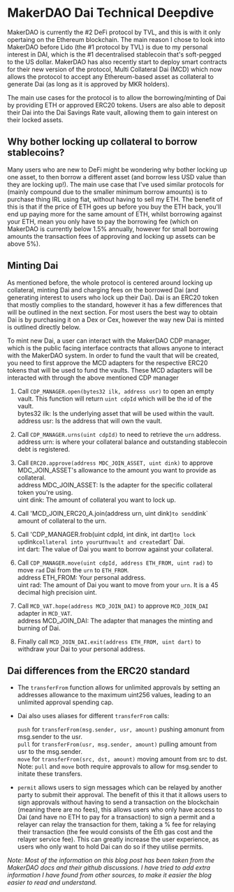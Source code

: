 # MakerDAO Dai Technical Deepdive

MakerDAO is currently the #2 DeFi protocol by TVL, and this is with it only opertaing on the Ethereum blockchain. The main reason I chose to look into MakerDAO before Lido (the #1 protocol by TVL) is due to my personal interest in DAI, which is the #1 decentralised stablecoin that's soft-pegged to the US dollar. MakerDAO has also recently start to deploy smart contracts for their new version of the protocol, Multi Collateral Dai (MCD) which now allows the protocol to accept any Ethereum-based asset as collateral to generate Dai (as long as it is approved by MKR holders).

The main use cases for the protocol is to allow the borrowing/minting of Dai by providing ETH or approved ERC20 tokens. Users are also able to deposit their Dai into the Dai Savings Rate vault, allowing them to gain interest on their locked assets. 

## Why bother locking up collateral to borrow stablecoins?

Many users who are new to DeFi might be wondering why bother locking up one asset, to then borrow a different asset (and borrow less USD value than they are locking up!). The main use case that I've used similar protocols for (mainly compound due to the smaller minimum borrow amounts) is to purchase thing IRL using fiat, without having to sell my ETH. The benefit of this is that if the price of ETH goes up before you buy the ETH back, you'll end up paying more for the same amount of ETH, whilst borrowing against your ETH, mean you only have to pay the borrowing fee (which on MakerDAO is currently below 1.5% annually, however for small borrowing amounts the transaction fees of approving and locking up assets can be above 5%).

## Minting Dai

As mentioned before, the whole protocol is centered around locking up collateral, minting Dai and charging fees on the borrowed Dai (and generating interest to users who lock up their Dai). Dai is an ERC20 token that mostly complies to the standard, however it has a few differences that will be outlined in the next section. For most users the best way to obtain Dai is by purchasing it on a Dex or Cex, however the way new Dai is minted is outlined directly below.

To mint new Dai, a user can interact with the MakerDAO CDP manager, which is the public facing interface contracts that allows anyone to interact with the MakerDAO system. In order to fund the vault that will be created, you need to first approve the MCD adapters for the respective ERC20 tokens that will be used to fund the vaults. These MCD adapters will be interacted with through the above mentioned CDP manager

1. Call `CDP_MANAGER.open(bytes32 ilk, address usr)` to open an empty vault. This function will return `uint cdpId` which will be the id of the vault.  
   bytes32 ilk: Is the underlying asset that will be used within the vault.  
   address usr: Is the address that will own the vault.  

2. Call `CDP_MANAGER.urns(uint cdpId)` to need to retrieve the `urn` address.  
   address urn: is where your collateral balance and outstanding stablecoin debt is registered.  

3. Call `ERC20.approve(address MDC_JOIN_ASSET, uint dink)` to approve MDC_JOIN_ASSET's allowance to the amount you want to provide as collateral.  
   address MDC_JOIN_ASSET: Is the adapter for the specific collateral token you're using.  
   uint dink: The amount of collateral you want to lock up.  

4. Call 'MCD_JOIN_ERC20_A.join(address urn, uint dink)` to send `dink` amount of collateral to the urn.  

5. Call 'CDP_MANAGER.frob(uint cdpId, int dink, int dart)` to lock up `dink` collateral into your `urn` vault and create `dart` Dai.  
   int dart: The value of Dai you want to borrow against your collateral.  

6. Call `CDP_MANAGER.move(uint cdpId, address ETH_FROM, uint rad)` to move `rad` Dai from the `urn` to `ETH_FROM`.  
   address ETH_FROM: Your personal address.  
   uint rad: The amount of Dai you want to move from your `urn`. It is a 45 decimal high precision uint.  

7. Call `MCD_VAT.hope(address MCD_JOIN_DAI)` to approve `MCD_JOIN_DAI` adapter in `MCD_VAT`.  
   address MCD_JOIN_DAI: The adapter that manages the minting and burning of Dai.  

8. Finally call `MCD_JOIN_DAI.exit(address ETH_FROM, uint dart)` to withdraw your Dai to your personal address.  

## Dai differences from the ERC20 standard

- The `transferFrom` function allows for unlimited approvals by setting an addresses allowance to the maximum uint256 values, leading to an unlimited approval spending cap.
- Dai also uses aliases for different `transferFrom` calls:

   `push` for `transferFrom(msg.sender, usr, amount)` pushing amonunt from msg.sender to the usr.  
   `pull` for `transferFrom(usr, msg.sender, amount)` pulling amount from usr to the msg.sender.  
   `move` for `transferFrom(src, dst, amount)` moving amount from src to dst.  
   Note: `pull` and `move` both require approvals to allow for msg.sender to initate these transfers.   

- `permit` allows users to sign messages which can be relayed by another party to submit their approval. The benefit of this it that it allows users to sign approvals without having to send a transaction on the blockchain (meaning there are no fees), this allows users who only have access to Dai (and have no ETH to pay for a transaction) to sign a permit and a relayer can relay the transaction for them, taking a % fee for relaying their transaction (the fee would consists of the Eth gas cost and the relayer service fee). This can greatly increase the user experience, as users who only want to hold Dai can do so if they utilise permits.


_Note: Most of the information on this blog post has been taken from the MakerDAO docs and their github discussions. I have tried to add extra information I have found from other sources, to make it easier the blog easier to read and understand._
